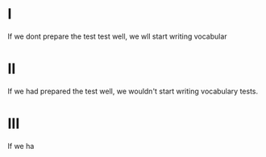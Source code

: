 # I
If we dont prepare the test test well, we wll start writing vocabular
# II
If we had prepared the test well, we wouldn't start writing vocabulary tests.
# III
If we ha